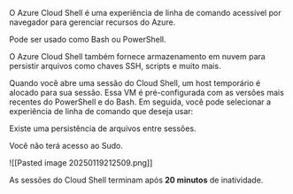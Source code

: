 O Azure Cloud Shell é uma experiência de linha de comando acessível por navegador para gerenciar recursos do Azure.

Pode ser usado como Bash ou PowerShell.

O Azure Cloud Shell também fornece armazenamento em nuvem para persistir arquivos como chaves SSH, scripts e muito mais.

Quando você abre uma sessão do Cloud Shell, um host temporário é alocado para sua sessão. Essa VM é pré-configurada com as versões mais recentes do PowerShell e do Bash. Em seguida, você pode selecionar a experiência de linha de comando que deseja usar:

Existe uma persistência de arquivos entre sessões.

Você não terá acesso ao Sudo.

![[Pasted image 20250119212509.png]]

As sessões do Cloud Shell terminam após **20 minutos** de inatividade.
